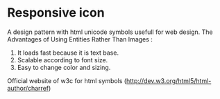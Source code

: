 # Responsive icon

A design pattern with html unicode symbols usefull for web design.
The Advantages of Using Entities Rather Than Images :

1. It loads fast because it is text base.
2. Scalable according to font size.
3. Easy to change color and sizing.

Official website of w3c for html symbols (http://dev.w3.org/html5/html-author/charref)
